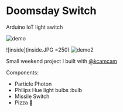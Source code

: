 # Doomsday Switch
Arduino IoT light switch

![demo](demo.gif)

![inside](inside.JPG =250)
![demo2](demo2.gif)

Small weekend project I built with [@kcamcam](https://github.com/kcamcam)

Components:
* Particle Photon
* Philips Hue light bulbs :bulb
* Missile Switch
* Pizza :pizza:
